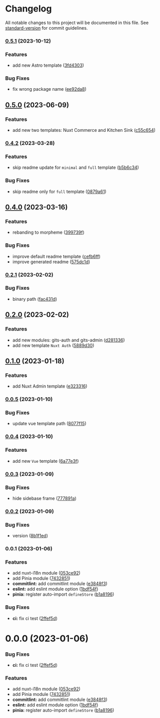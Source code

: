 # Changelog

All notable changes to this project will be documented in this file. See [standard-version](https://github.com/conventional-changelog/standard-version) for commit guidelines.

### [0.5.1](https://github.com/gitsindonesia/ui-component/compare/v0.5.0...v0.5.1) (2023-10-12)


### Features

* add new Astro template ([3fd4303](https://github.com/gitsindonesia/ui-component/commit/3fd4303d16ab80b706ede3f35ca556aa5a2a2ad5))


### Bug Fixes

* fix wrong package name ([ee92da8](https://github.com/gitsindonesia/ui-component/commit/ee92da812987a1662c3ddd55f7293e97b8db8b95))

## [0.5.0](https://github.com/gitsindonesia/ui-component/compare/v0.4.2...v0.5.0) (2023-06-09)


### Features

* add new two templates: Nuxt Commerce and Kitchen Sink ([c55c654](https://github.com/gitsindonesia/ui-component/commit/c55c65431de45a8091abb927aed4c8250fbc1904))

### [0.4.2](https://github.com/gitsindonesia/ui-component/compare/v0.4.0...v0.4.2) (2023-03-28)


### Features

* skip readme update for `minimal` and `full` template ([b5b6c34](https://github.com/gitsindonesia/ui-component/commit/b5b6c34bcf5a06f7e56df8e352be90d1dc882314))


### Bug Fixes

* skip readme only for `full` template ([0879a61](https://github.com/gitsindonesia/ui-component/commit/0879a615ce2b32a613ced8d637d157cbb6860983))

## [0.4.0](https://github.com/gitsindonesia/ui-component/compare/v0.2.1...v0.4.0) (2023-03-16)


### Features

* rebanding to morpheme ([399739f](https://github.com/gitsindonesia/ui-component/commit/399739f3edb923c8f71c55f11b9e3a85dd0050ea))


### Bug Fixes

* improve default readme template ([cefb6ff](https://github.com/gitsindonesia/ui-component/commit/cefb6ff48446aee11660d8ebd18724826202bda1))
* improve generated readme ([575dc1d](https://github.com/gitsindonesia/ui-component/commit/575dc1ddb0e3b2463a740908ccfad534cdf4cdff))

### [0.2.1](https://github.com/gitsindonesia/ui-component/compare/v0.2.0...v0.2.1) (2023-02-02)


### Bug Fixes

* binary path ([fac431d](https://github.com/gitsindonesia/ui-component/commit/fac431ddf7d653520fa00f9182c03c9bbc67fdf0))

## [0.2.0](https://github.com/gitsindonesia/ui-component/compare/v0.1.0...v0.2.0) (2023-02-02)


### Features

* add new modules: gits-auth and gits-admin ([d281336](https://github.com/gitsindonesia/ui-component/commit/d2813361fbaf42e2771b7822b67b149fadb7ea70))
* add new template `Nuxt Auth` ([5889d30](https://github.com/gitsindonesia/ui-component/commit/5889d30e6c494f246bb7007d972bcba53130269d))

## [0.1.0](https://github.com/gitsindonesia/ui-component/compare/v0.0.5...v0.1.0) (2023-01-18)


### Features

* add Nuxt Admin template ([e323316](https://github.com/gitsindonesia/ui-component/commit/e323316ec03e5b6b0a575404900161a8335ce820))

### [0.0.5](https://github.com/gitsindonesia/ui-component/compare/v0.0.4...v0.0.5) (2023-01-10)


### Bug Fixes

* update vue template path ([8077f15](https://github.com/gitsindonesia/ui-component/commit/8077f1595f773474e2827f50496882f3dd2462bd))

### [0.0.4](https://github.com/gitsindonesia/ui-component/compare/v0.0.3...v0.0.4) (2023-01-10)


### Features

* add new `Vue` template ([6a77e3f](https://github.com/gitsindonesia/ui-component/commit/6a77e3f887c4a3b7e19dbf5c5bb307fc1bb3b0eb))

### [0.0.3](https://github.com/gitsindonesia/ui-component/compare/v0.0.2...v0.0.3) (2023-01-09)


### Bug Fixes

* hide sidebase frame ([777891a](https://github.com/gitsindonesia/ui-component/commit/777891a96f7d8e3fc6ff38b2f3b1558bfebac204))

### [0.0.2](https://github.com/gitsindonesia/ui-component/compare/v0.0.1...v0.0.2) (2023-01-09)


### Bug Fixes

* version ([8b1f1ed](https://github.com/gitsindonesia/ui-component/commit/8b1f1ed24199ee2583999c83130b5d5e4b0e3468))

### 0.0.1 (2023-01-06)


### Features

* add nuxt-i18n module ([053ce92](https://github.com/gitsindonesia/ui-component/commit/053ce92dc6a0ac6ef4b848855397e32c0ffa34c7))
* add Pinia module ([7432851](https://github.com/gitsindonesia/ui-component/commit/74328517c727372ab31b9d3ee7dc1e3a452975c9))
* **commitlint:** add commitlint module ([e3848f3](https://github.com/gitsindonesia/ui-component/commit/e3848f3246db086457c39fa03cf078d29ed8a56b))
* **eslint:** add eslint module option ([1bdf54f](https://github.com/gitsindonesia/ui-component/commit/1bdf54fba9ea1023b53d5701181c45038df55c98))
* **pinia:** register auto-import `defineStore` ([b1a8196](https://github.com/gitsindonesia/ui-component/commit/b1a8196a70046cb9464b87320e9010ba080fa8b6))


### Bug Fixes

* **ci:** fix ci test ([2ffef5d](https://github.com/gitsindonesia/ui-component/commit/2ffef5d27502a675ed10c5db66f2f2807cd5198e))

# 0.0.0 (2023-01-06)


### Bug Fixes

* **ci:** fix ci test ([2ffef5d](https://github.com/gitsindonesia/ui-component/commit/2ffef5d27502a675ed10c5db66f2f2807cd5198e))


### Features

* add nuxt-i18n module ([053ce92](https://github.com/gitsindonesia/ui-component/commit/053ce92dc6a0ac6ef4b848855397e32c0ffa34c7))
* add Pinia module ([7432851](https://github.com/gitsindonesia/ui-component/commit/74328517c727372ab31b9d3ee7dc1e3a452975c9))
* **commitlint:** add commitlint module ([e3848f3](https://github.com/gitsindonesia/ui-component/commit/e3848f3246db086457c39fa03cf078d29ed8a56b))
* **eslint:** add eslint module option ([1bdf54f](https://github.com/gitsindonesia/ui-component/commit/1bdf54fba9ea1023b53d5701181c45038df55c98))
* **pinia:** register auto-import `defineStore` ([b1a8196](https://github.com/gitsindonesia/ui-component/commit/b1a8196a70046cb9464b87320e9010ba080fa8b6))
